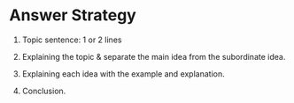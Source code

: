 # Answer Strategy

1. Topic sentence: 1 or 2 lines

2. Explaining the topic & separate the main idea from the subordinate idea.

3. Explaining each idea with the example and explanation.

4. Conclusion.
